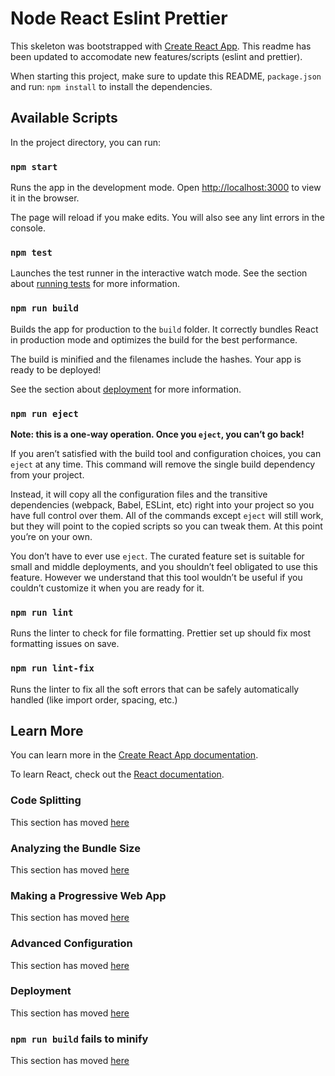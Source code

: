 # Node React Eslint Prettier

This skeleton was bootstrapped with [Create React App](https://github.com/facebook/create-react-app). This readme has been updated to accomodate new features/scripts (eslint and prettier).

When starting this project, make sure to update this README, `package.json` and run: `npm install` to install the dependencies.

## Available Scripts

In the project directory, you can run:

### `npm start`

Runs the app in the development mode.
Open [http://localhost:3000](http://localhost:3000) to view it in the browser.

The page will reload if you make edits.
You will also see any lint errors in the console.

### `npm test`

Launches the test runner in the interactive watch mode.
See the section about [running tests](https://facebook.github.io/create-react-app/docs/running-tests) for more information.

### `npm run build`

Builds the app for production to the `build` folder.
It correctly bundles React in production mode and optimizes the build for the best performance.

The build is minified and the filenames include the hashes.
Your app is ready to be deployed!

See the section about [deployment](https://facebook.github.io/create-react-app/docs/deployment) for more information.

### `npm run eject`

**Note: this is a one-way operation. Once you `eject`, you can’t go back!**

If you aren’t satisfied with the build tool and configuration choices, you can `eject` at any time. This command will remove the single build dependency from your project.

Instead, it will copy all the configuration files and the transitive dependencies (webpack, Babel, ESLint, etc) right into your project so you have full control over them. All of the commands except `eject` will still work, but they will point to the copied scripts so you can tweak them. At this point you’re on your own.

You don’t have to ever use `eject`. The curated feature set is suitable for small and middle deployments, and you shouldn’t feel obligated to use this feature. However we understand that this tool wouldn’t be useful if you couldn’t customize it when you are ready for it.

### `npm run lint`

Runs the linter to check for file formatting. Prettier set up should fix most formatting issues on save.

### `npm run lint-fix`

Runs the linter to fix all the soft errors that can be safely automatically handled (like import order, spacing, etc.)

## Learn More

You can learn more in the [Create React App documentation](https://facebook.github.io/create-react-app/docs/getting-started).

To learn React, check out the [React documentation](https://reactjs.org/).

### Code Splitting

This section has moved [here](https://facebook.github.io/create-react-app/docs/code-splitting)

### Analyzing the Bundle Size

This section has moved [here](https://facebook.github.io/create-react-app/docs/analyzing-the-bundle-size)

### Making a Progressive Web App

This section has moved [here](https://facebook.github.io/create-react-app/docs/making-a-progressive-web-app)

### Advanced Configuration

This section has moved [here](https://facebook.github.io/create-react-app/docs/advanced-configuration)

### Deployment

This section has moved [here](https://facebook.github.io/create-react-app/docs/deployment)

### `npm run build` fails to minify

This section has moved [here](https://facebook.github.io/create-react-app/docs/troubleshooting#npm-run-build-fails-to-minify)
